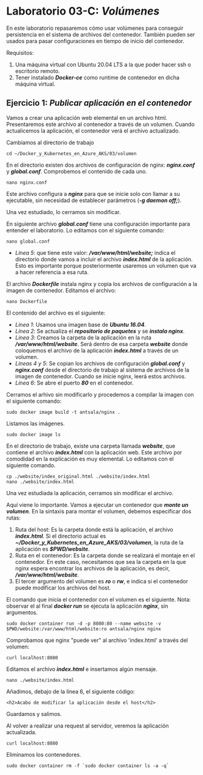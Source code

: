 # Laboratorio 03-C: ***Volúmenes***
 
En este laboratorio repasaremos cómo usar volúmenes para conseguir persistencia en el sistema de archivos del contenedor. También pueden ser usados para pasar configuraciones en tiempo de inicio del contenedor.

Requisitos:

1. Una máquina virtual con Ubuntu 20.04 LTS a la que poder hacer ssh o escritorio remoto.
2. Tener instalado ***Docker-ce*** como runtime de contenedor en dicha máquina virtual.


## Ejercicio 1: ***Publicar aplicación en el contenedor***

Vamos a crear una aplicación web elemental en un archivo html. Presentaremos este archivo al contenedor a través de un volumen. Cuando actualicemos la aplicación, el contenedor verá el archivo actualizado.

Cambiamos al directorio de trabajo
```
cd ~/Docker_y_Kubernetes_en_Azure_AKS/03/volumen
```

En el directorio existen dos archivos de configuración de nginx: ***nginx.conf*** y ***global.conf***. Comprobemos el contenido de cada uno.
```
nano nginx.conf
```

Este archivo configura a ***nginx*** para que se inicie solo con llamar a su ejecutable, sin necesidad de establecer parámetros (***-g daemon off;***).

Una vez estudiado, lo cerramos sin modificar.

En siguiente archivo ***global.conf*** tiene una configuración importante para entender el laboratorio. Lo editamos con el siguiente comando:
```
nano global.conf
```

* *Línea 5*: que tiene este valor: ***/var/www/html/website;*** indica el directorio donde vamos a incluir el archivo ***index.html*** de la aplicación. Esto es importante porque posteriormente usaremos un volumen que va a hacer referencia a esa ruta.

El archivo ***Dockerfile*** instala nginx y copia los archivos de configuración a la imagen de contenedor. Editamos el archivo:
```
nano Dockerfile
```

El contenido del archivo es el siguiente:

* *Línea 1*: Usamos una imagen base de ***Ubuntu 16.04***.
* *Línea 2*: Se actualiza el ***repositorio de paquetes*** y se ***instala nginx***.
* *Línea 3*: Creamos la carpeta de la aplicación en la ruta ***/var/www/html/website***. Será dentro de esa carpeta ***website*** donde coloquemos el archivo de la aplicación ***index.html*** a través de un volumen.
* *Líneas 4 y 5*: Se copian los archivos de configuración ***global.conf*** y ***nginx.conf*** desde el directorio de trabajo al sistema de archivos de la imagen de contenedor. Cuando se inicie nginx, leerá estos archivos.
* *Línea 6*: Se abre el puerto ***80*** en el contenedor.

Cerramos el arhivo sin modificarlo y procedemos a compilar la imagen con el siguiente comando:
```
sudo docker image build -t antsala/nginx .
```

Listamos las imágenes.
```
sudo docker image ls
```

En el directorio de trabajo, existe una carpeta llamada ***website***, que contiene el archivo ***index.html*** con la aplicación web. Este archivo por comodidad en la explicación es muy elemental. Lo editamos con el siguiente comando.
```
cp ./website/index_original.html ./website/index.html
nano ./website/index.html
```

Una vez estudiada la aplicación, cerramos sin modificar el archivo.

Aquí viene lo importante. Vamos a ejecutar un contenedor que ***monte un volumen***. En la sintaxis para montar el volumen, debemos especificar dos rutas:

1. Ruta del host: Es la carpeta donde está la aplicación, el archivo ***index.html***. Si el directorio actual es ***~/Docker_y_Kubernetes_en_Azure_AKS/03/volumen***, la ruta de la aplicación es ***$PWD/website***.
2. Ruta en el contenedor: Es la carpeta donde se realizará el montaje en el contenedor. En este caso, necesitamos que sea la carpeta en la que nginx espera encontrar los archivos de la aplicación, es decir, ***/var/www/html/website***.
3. El tercer argumento del volumen es ***ro*** o ***rw***, e indica si el contenedor puede modificar los archivos del host.

El comando que inicia el contenedor con el volumen es el siguiente. Nota: observar el al final ***docker run*** se ejecuta la aplicación ***nginx***, sin argumentos.
```
sudo docker container run -d -p 8080:80 --name website -v $PWD/website:/var/www/html/website:ro antsala/nginx nginx
```

Comprobamos que nginx "puede ver" al archivo 'index.html' a través del volumen:
```
curl localhost:8080
```

Editamos el archivo ***index.html*** e insertamos algún mensaje.
```
nano ./website/index.html
```

Añadimos, debajo de la línea 6, el siguiente código:
```
<h2>Acabo de modificar la aplicación desde el host</h2>
```

Guardamos y salimos.

Al volver a realizar una request al servidor, veremos la aplicación actualizada.
```
curl localhost:8080
```

Eliminamos los contenedores.
```
sudo docker container rm -f `sudo docker container ls -a -q`
```
